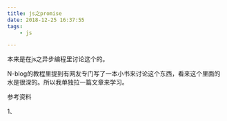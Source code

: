 ```yaml
---
title: js之promise
date: 2018-12-25 16:37:55
tags:
	- js

---
```




本来是在js之异步编程里讨论这个的。

N-blog的教程里提到有网友专门写了一本小书来讨论这个东西，看来这个里面的水是很深的。所以我单独拉一篇文章来学习。



参考资料

1、

